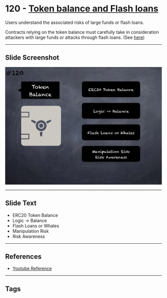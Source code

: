 # 120 - [Token balance and Flash loans](Token%20balance%20and%20Flash%20loans.md)
Users understand the associated risks of large funds or flash loans. 

Contracts relying on the token balance must carefully take in consideration attackers with large funds or attacks through flash loans. (See [here](https://github.com/crytic/building-secure-contracts/blob/master/development-guidelines/token_integration.md#token-scarcity))
___
## Slide Screenshot
![0120.png](../../images/5.Pitfalls%20and%20Best%20Practices%20201/120.png)
___
## Slide Text
- ERC20 Token Balance
- Logic -> Balance
- Flash Loans or Whales
- Manipulation Risk
- Risk Awareness
___
## References
- [Youtube Reference](https://youtu.be/WGM1SF8twmw?t=1465)
___
## Tags
